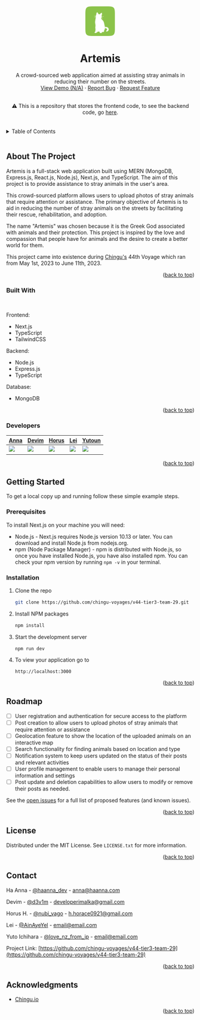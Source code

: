 <a name="readme-top"></a>
<!-- PROJECT LOGO -->
<br />
<div align="center">
  <a href="https://github.com/chingu-voyages/v44-tier3-team-29">
    <img src="./public/artemis-icon.png" alt="Logo" width="80" height="80">
  </a>

<h1 align="center">Artemis</h1>

  <p align="center">
    A crowd-sourced web application aimed at assisting stray animals in reducing their number on the streets.
    <br />
    <a href="">View Demo (N/A)</a>
    ·
    <a href="https://github.com/chingu-voyages/v44-tier3-team-29/issues">Report Bug</a>
    ·
    <a href="https://github.com/chingu-voyages/v44-tier3-team-29/issues">Request Feature</a>
  </p>
</div>
<br />

<center> ⚠️ This is a repository that stores the frontend code, to see the backend code, go <a href="https://github.com/chingu-voyages/v44-tier3-team-29be">here</a>.</center>
<br />
<br />

<!-- TABLE OF CONTENTS -->
<details>
  <summary>Table of Contents</summary>
  <ol>
    <li>
      <a href="#about-the-project">About The Project</a>
      <ul>
        <li><a href="#built-with">Built With</a></li>
        <li><a href="#developers">Developers</a></li>
      </ul>
    </li>
    <li>
      <a href="#getting-started">Getting Started</a>
      <ul>
        <li><a href="#prerequisites">Prerequisites</a></li>
        <li><a href="#installation">Installation</a></li>
      </ul>
    </li>
    <li><a href="#roadmap">Roadmap</a></li>
    <li><a href="#license">License</a></li>
    <li><a href="#contact">Contact</a></li>
    <li><a href="#acknowledgments">Acknowledgments</a></li>
  </ol>
</details>
<br />

<!-- ABOUT THE PROJECT -->
## About The Project

<!-- [![Product Name Screen Shot][product-screenshot]](https://example.com) -->


Artemis is a full-stack web application built using MERN (MongoDB, Express.js, React.js, Node.js), Next.js, and TypeScript. The aim of this project is to provide assistance to stray animals in the user's area.

This crowd-sourced platform allows users to upload photos of stray animals that require attention or assistance. The primary objective of Artemis is to aid in reducing the number of stray animals on the streets by facilitating their rescue, rehabilitation, and adoption.

The name "Artemis" was chosen because it is the Greek God associated with animals and their protection. This project is inspired by the love and compassion that people have for animals and the desire to create a better world for them.

This project came into existence during [Chingu's](https://www.chingu.io/) 44th Voyage which ran from May 1st, 2023 to June 11th, 2023.

<p align="right">(<a href="#readme-top">back to top</a>)</p>

### Built With
<br />

Frontend: 
  - Next.js
  - TypeScript
  - TailwindCSS

Backend:
- Node.js
- Express.js
- TypeScript

Database:
- MongoDB


<p align="right">(<a href="#readme-top">back to top</a>)</p>

<!-- DEVELOPERS -->
### Developers

| [Anna](https://github.com/ha-anna) | [Devim](https://github.com/devimalka) | [Horus](https://github.com/horus2121) | [Lei](https://github.com/leixdd)  | [Yutoun](https://github.com/yutounun)  |
|------|-------|-------|------|------|
| <img src="https://avatars.githubusercontent.com/u/83631167?v=4" width="50px" border-radius="50%" /> | <img src="https://avatars.githubusercontent.com/u/67840180?v=4" width="50px" border-radius="50%" />  | <img src="https://avatars.githubusercontent.com/u/94784559?v=4" width="50px" border-radius="50%" />  | <img src="https://avatars.githubusercontent.com/u/8527882?v=4" width="50px" border-radius="50%" /> | <img src="https://avatars.githubusercontent.com/u/96335290?v=4" width="50px" border-radius="50%" /> |

<p align="right">(<a href="#readme-top">back to top</a>)</p>

<!-- GETTING STARTED -->
## Getting Started

To get a local copy up and running follow these simple example steps.

### Prerequisites

To install Next.js on your machine you will need:
* Node.js - Next.js requires Node.js version 10.13 or later. You can download and install Node.js from nodejs.org.
* npm (Node Package Manager) - npm is distributed with Node.js, so once you have installed Node.js, you have also installed npm. You can check your npm version by running `npm -v` in your terminal.

### Installation

1. Clone the repo
   ```sh
   git clone https://github.com/chingu-voyages/v44-tier3-team-29.git
   ```
2. Install NPM packages
   ```sh
   npm install
   ```
3. Start the development server
    ```
    npm run dev
    ```
4. To view your application go to
    ```
    http://localhost:3000
    ```


<p align="right">(<a href="#readme-top">back to top</a>)</p>



<!-- ROADMAP -->
## Roadmap

- [ ] User registration and authentication for secure access to the platform
- [ ] Post creation to allow users to upload photos of stray animals that require attention or assistance
- [ ] Geolocation feature to show the location of the uploaded animals on an interactive map
- [ ] Search functionality for finding animals based on location and type
- [ ] Notification system to keep users updated on the status of their posts and relevant activities
- [ ] User profile management to enable users to manage their personal information and settings
- [ ] Post update and deletion capabilities to allow users to modify or remove their posts as needed.

See the [open issues](https://github.com/chingu-voyages/v44-tier3-team-29/issues) for a full list of proposed features (and known issues).

<p align="right">(<a href="#readme-top">back to top</a>)</p>

<!-- LICENSE -->
## License

Distributed under the MIT License. See `LICENSE.txt` for more information.

<p align="right">(<a href="#readme-top">back to top</a>)</p>



<!-- CONTACT -->
## Contact

Ha Anna - [@haanna_dev](https://twitter.com/haanna_dev) - anna@haanna.com

Devim - [@d3v1m](https://twitter.com/d3v1m) - developerimalka@gmail.com

Horus H. - [@nubi_vago](https://twitter.com/nubi_vago) - h.horace0921@gmail.com

Lei - [@AinAyeYel](https://twitter.com/AinAyeYel) - email@email.com

Yuto Ichihara  - [@love_nz_from_jp](https://twitter.com/love_nz_from_jp) - email@email.com

Project Link: [https://github.com/chingu-voyages/v44-tier3-team-29](https://github.com/chingu-voyages/v44-tier3-team-29)

<p align="right">(<a href="#readme-top">back to top</a>)</p>


<!-- ACKNOWLEDGMENTS -->
## Acknowledgments

* [Chingu.io](https://www.chingu.io/)

<p align="right">(<a href="#readme-top">back to top</a>)</p>



